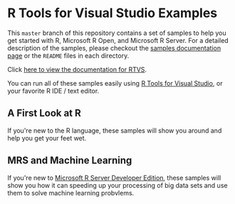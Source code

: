 # R Tools for Visual Studio Examples

This `master` branch of this repository contains a set of samples to help you
get started with R, Microsoft R Open, and Microsoft R Server. For a detailed
description of the samples, please checkout the [samples documentation
page](https://microsoft.github.io/RTVS-docs/samples.html) or the `README` files 
in each directory.

Click [here to view the documentation for RTVS](https://microsoft.github.io/RTVS-docs).

You can run all of these samples easily using [R Tools for Visual
Studio](http://microsoft.github.io/RTVS-docs/), or your favorite R IDE / text
editor.

## A First Look at R

If you're new to the R language, these samples will show you around
and help you get your feet wet.

## MRS and Machine Learning

If you're new to [Microsoft R Server Developer
Edition](https://www.microsoft.com/en-us/server-cloud/products/r-server/), 
these samples will show you 
how it can speeding up your processing of big data sets
and use them to solve machine learning probvlems.
